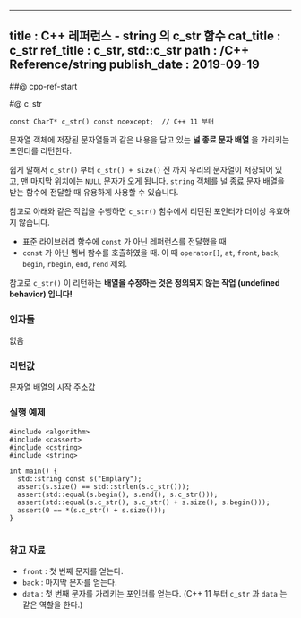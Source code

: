 ----------------
title : C++ 레퍼런스 - string 의 c_str 함수
cat_title : c_str
ref_title : c_str, std::c_str
path : /C++ Reference/string
publish_date : 2019-09-19
----------------

##@ cpp-ref-start

#@ c_str

```cpp-formatted
const CharT* c_str() const noexcept;  // C++ 11 부터
```

문자열 객체에 저장된 문자열들과 같은 내용을 담고 있는 **널 종료 문자 배열** 을 가리키는 포인터를 리턴한다.

쉽게 말해서 `c_str()` 부터 `c_str() + size()` 전 까지 우리의 문자열이 저장되어 있고, 맨 마지막 위치에는 `NULL` 문자가 오게 됩니다. `string` 객체를 널 종료 문자 배열을 받는 함수에 전달할 때 유용하게 사용할 수 있습니다.

참고로 아래와 같은 작업을 수행하면 `c_str()` 함수에서 리턴된 포인터가 더이상 유효하지 않습니다.

* 표준 라이브러리 함수에 `const` 가 아닌 레퍼런스를 전달했을 때
* `const` 가 아닌 멤버 함수를 호출하였을 때. 이 때 `operator[]`, `at`, `front`, `back`, `begin`, `rbegin`, `end`, `rend` 제외.

참고로 `c_str()` 이 리턴하는 **배열을 수정하는 것은 정의되지 않는 작업 (undefined behavior) 입니다!**

### 인자들

없음

### 리턴값

문자열 배열의 시작 주소값

### 실행 예제

```cpp-formatted
#include <algorithm>
#include <cassert>
#include <cstring>
#include <string>

int main() {
  std::string const s("Emplary");
  assert(s.size() == std::strlen(s.c_str()));
  assert(std::equal(s.begin(), s.end(), s.c_str()));
  assert(std::equal(s.c_str(), s.c_str() + s.size(), s.begin()));
  assert(0 == *(s.c_str() + s.size()));
}
```

```exec

```

### 참고 자료

* `front` : 첫 번째 문자를 얻는다.
* `back` : 마지막 문자를 얻는다.
* `data` : 첫 번째 문자를 가리키는 포인터를 얻는다. (C++ 11 부터 `c_str` 과 `data` 는 같은 역할을 한다.)